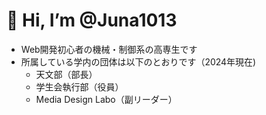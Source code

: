 # 👋 Hi, I’m @Juna1013

- Web開発初心者の機械・制御系の高専生です
- 所属している学内の団体は以下のとおりです（2024年現在)
  - 天文部（部長）
  - 学生会執行部（役員）
  - Media Design Labo（副リーダー）
<!---
Juna1013/Juna1013 is a ✨ special ✨ repository because its `README.md` (this file) appears on your GitHub profile.
You can click the Preview link to take a look at your changes.
--->

